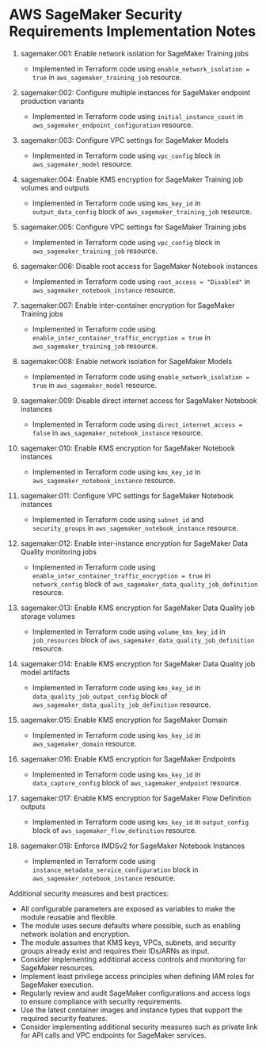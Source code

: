 # AWS SageMaker Security Requirements Implementation Notes

1. sagemaker:001: Enable network isolation for SageMaker Training jobs
   - Implemented in Terraform code using `enable_network_isolation = true` in `aws_sagemaker_training_job` resource.

2. sagemaker:002: Configure multiple instances for SageMaker endpoint production variants
   - Implemented in Terraform code using `initial_instance_count` in `aws_sagemaker_endpoint_configuration` resource.

3. sagemaker:003: Configure VPC settings for SageMaker Models
   - Implemented in Terraform code using `vpc_config` block in `aws_sagemaker_model` resource.

4. sagemaker:004: Enable KMS encryption for SageMaker Training job volumes and outputs
   - Implemented in Terraform code using `kms_key_id` in `output_data_config` block of `aws_sagemaker_training_job` resource.

5. sagemaker:005: Configure VPC settings for SageMaker Training jobs
   - Implemented in Terraform code using `vpc_config` block in `aws_sagemaker_training_job` resource.

6. sagemaker:006: Disable root access for SageMaker Notebook instances
   - Implemented in Terraform code using `root_access = "Disabled"` in `aws_sagemaker_notebook_instance` resource.

7. sagemaker:007: Enable inter-container encryption for SageMaker Training jobs
   - Implemented in Terraform code using `enable_inter_container_traffic_encryption = true` in `aws_sagemaker_training_job` resource.

8. sagemaker:008: Enable network isolation for SageMaker Models
   - Implemented in Terraform code using `enable_network_isolation = true` in `aws_sagemaker_model` resource.

9. sagemaker:009: Disable direct internet access for SageMaker Notebook instances
   - Implemented in Terraform code using `direct_internet_access = false` in `aws_sagemaker_notebook_instance` resource.

10. sagemaker:010: Enable KMS encryption for SageMaker Notebook instances
    - Implemented in Terraform code using `kms_key_id` in `aws_sagemaker_notebook_instance` resource.

11. sagemaker:011: Configure VPC settings for SageMaker Notebook instances
    - Implemented in Terraform code using `subnet_id` and `security_groups` in `aws_sagemaker_notebook_instance` resource.

12. sagemaker:012: Enable inter-instance encryption for SageMaker Data Quality monitoring jobs
    - Implemented in Terraform code using `enable_inter_container_traffic_encryption = true` in `network_config` block of `aws_sagemaker_data_quality_job_definition` resource.

13. sagemaker:013: Enable KMS encryption for SageMaker Data Quality job storage volumes
    - Implemented in Terraform code using `volume_kms_key_id` in `job_resources` block of `aws_sagemaker_data_quality_job_definition` resource.

14. sagemaker:014: Enable KMS encryption for SageMaker Data Quality job model artifacts
    - Implemented in Terraform code using `kms_key_id` in `data_quality_job_output_config` block of `aws_sagemaker_data_quality_job_definition` resource.

15. sagemaker:015: Enable KMS encryption for SageMaker Domain
    - Implemented in Terraform code using `kms_key_id` in `aws_sagemaker_domain` resource.

16. sagemaker:016: Enable KMS encryption for SageMaker Endpoints
    - Implemented in Terraform code using `kms_key_id` in `data_capture_config` block of `aws_sagemaker_endpoint` resource.

17. sagemaker:017: Enable KMS encryption for SageMaker Flow Definition outputs
    - Implemented in Terraform code using `kms_key_id` in `output_config` block of `aws_sagemaker_flow_definition` resource.

18. sagemaker:018: Enforce IMDSv2 for SageMaker Notebook Instances
    - Implemented in Terraform code using `instance_metadata_service_configuration` block in `aws_sagemaker_notebook_instance` resource.

Additional security measures and best practices:
- All configurable parameters are exposed as variables to make the module reusable and flexible.
- The module uses secure defaults where possible, such as enabling network isolation and encryption.
- The module assumes that KMS keys, VPCs, subnets, and security groups already exist and requires their IDs/ARNs as input.
- Consider implementing additional access controls and monitoring for SageMaker resources.
- Implement least privilege access principles when defining IAM roles for SageMaker execution.
- Regularly review and audit SageMaker configurations and access logs to ensure compliance with security requirements.
- Use the latest container images and instance types that support the required security features.
- Consider implementing additional security measures such as private link for API calls and VPC endpoints for SageMaker services.